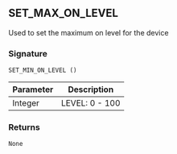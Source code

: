 ## SET\_MAX\_ON\_LEVEL

Used to set the maximum on level for the device 


### Signature

`SET_MIN_ON_LEVEL ()`


| Parameter | Description |
| --- | --- |
| Integer | LEVEL: 0 - 100 |


### Returns

`None`